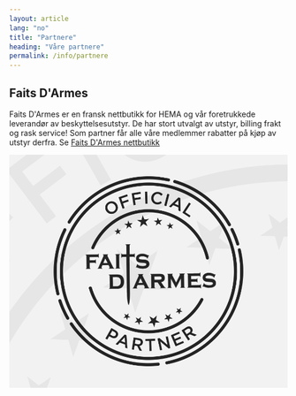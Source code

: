```yaml
---
layout: article
lang: "no"
title: "Partnere"
heading: "Våre partnere"
permalink: /info/partnere
---
```


## Faits D'Armes

Faits D'Armes er en fransk nettbutikk for HEMA og vår foretrukkede leverandør av beskyttelsesutstyr.
De har stort utvalgt av utstyr, billing frakt og rask service! Som partner får alle våre medlemmer
rabatter på kjøp av utstyr derfra. Se [Faits D'Armes nettbutikk](https://www.faitsdarmes.com/en/)

<a href="https://www.faitsdarmes.com/en/" target="_blank" rel="noopener noreferrer follow"  title="Faits D'Armes Store: Specialists in equipment for Historical European Martial Arts (HEMA)">
    <img src="/assets/images/partners/faitsdarmes-white.png" alt="This club is an official partner of Faits d'Armes store">
</a>
